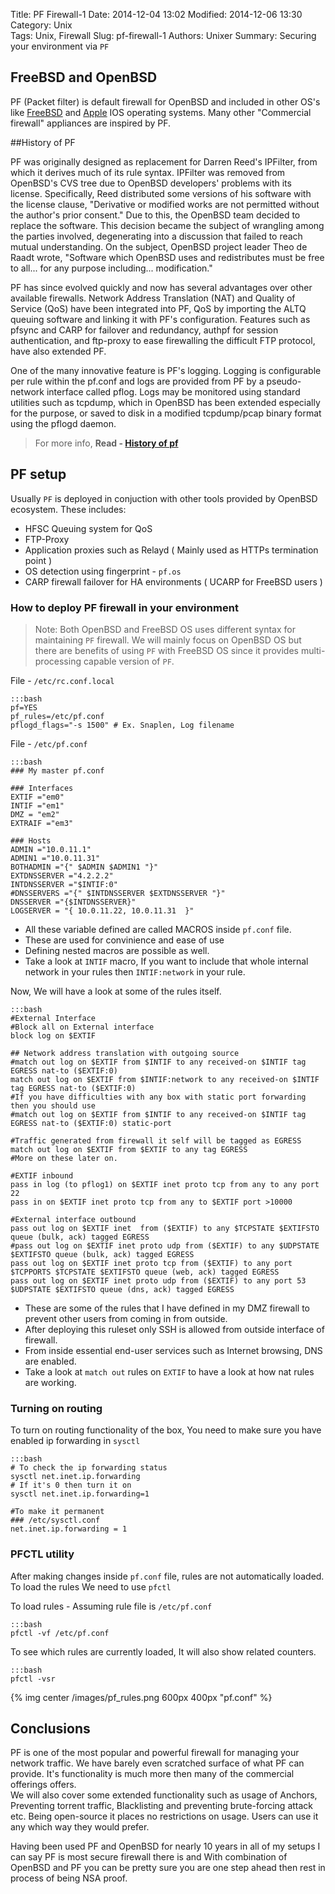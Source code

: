 Title: PF Firewall-1
Date: 2014-12-04 13:02
Modified: 2014-12-06 13:30
Category: Unix    
Tags: Unix, Firewall
Slug: pf-firewall-1 
Authors: Unixer
Summary: Securing your environment via `PF`

## FreeBSD and OpenBSD 
PF (Packet filter) is default firewall for OpenBSD and included in other OS's like [FreeBSD](http://www.freebsd.org) and [Apple](http://www.apple.com "Apple") IOS operating systems. Many other "Commercial firewall" appliances are inspired by PF.

##History of PF

PF was originally designed as replacement for Darren Reed's IPFilter, from which it derives much of its rule syntax. IPFilter was removed from OpenBSD's CVS tree due to OpenBSD developers' problems with its license. Specifically, Reed distributed some versions of his software with the license clause, "Derivative or modified works are not permitted without the author's prior consent." Due to this, the OpenBSD team decided to replace the software. This decision became the subject of wrangling among the parties involved, degenerating into a discussion that failed to reach mutual understanding. On the subject, OpenBSD project leader Theo de Raadt wrote, "Software which OpenBSD uses and redistributes must be free to all... for any purpose including... modification."

PF has since evolved quickly and now has several advantages over other available firewalls. Network Address Translation (NAT) and Quality of Service (QoS) have been integrated into PF, QoS by importing the ALTQ queuing software and linking it with PF's configuration. Features such as pfsync and CARP for failover and redundancy, authpf for session authentication, and ftp-proxy to ease firewalling the difficult FTP protocol, have also extended PF.

One of the many innovative feature is PF's logging. Logging is configurable per rule within the pf.conf and logs are provided from PF by a pseudo-network interface called pflog. Logs may be monitored using standard utilities such as tcpdump, which in OpenBSD has been extended especially for the purpose, or saved to disk in a modified tcpdump/pcap binary format using the pflogd daemon.

> For more info, **Read  - [History of pf](http://en.wikipedia.org/wiki/PF_%28firewall%29)**

## PF setup
Usually `PF` is deployed  in conjuction with other tools provided by OpenBSD ecosystem.
These includes:
* HFSC Queuing system for QoS
* FTP-Proxy
* Application proxies such as Relayd ( Mainly used as HTTPs termination point )
* OS detection using fingerprint - `pf.os`
* CARP firewall failover for HA environments ( UCARP for FreeBSD users )

### How to deploy PF firewall in your environment

> Note: Both OpenBSD and FreeBSD OS uses different syntax for maintaining `PF` firewall.
> We will mainly focus on OpenBSD OS but there are benefits of using `PF` with FreeBSD OS since it provides multi-processing capable version of `PF`.

<!--{% include_code pf.conf [lang:sh] [pf.conf] %}-->

File - `/etc/rc.conf.local`

    :::bash
    pf=YES
    pf_rules=/etc/pf.conf
    pflogd_flags="-s 1500" # Ex. Snaplen, Log filename 

File - `/etc/pf.conf`

    :::bash
    ### My master pf.conf

    ### Interfaces
    EXTIF ="em0"
    INTIF ="em1"
    DMZ = "em2"
    EXTRAIF ="em3"

    ### Hosts
	ADMIN ="10.0.11.1"
    ADMIN1 ="10.0.11.31"
    BOTHADMIN ="{" $ADMIN $ADMIN1 "}"
    EXTDNSSERVER ="4.2.2.2"
    INTDNSSERVER ="$INTIF:0"
    #DNSSERVERS ="{" $INTDNSSERVER $EXTDNSSERVER "}"
    DNSSERVER ="{$INTDNSSERVER}"
    LOGSERVER = "{ 10.0.11.22, 10.0.11.31  }"

* All these variable defined are called MACROS inside `pf.conf` file.
* These are used for convinience and ease of use
* Defining nested macros are possible as well.
* Take a look at `INTIF` macro, If you want to include that whole internal network in your rules then `INTIF:network` in your rule.

Now, We will have a look at some of the rules itself.

    :::bash
    #External Interface
    #Block all on External interface
    block log on $EXTIF

    ## Network address translation with outgoing source 
    #match out log on $EXTIF from $INTIF to any received-on $INTIF tag EGRESS nat-to ($EXTIF:0) 
    match out log on $EXTIF from $INTIF:network to any received-on $INTIF tag EGRESS nat-to ($EXTIF:0)
    #If you have difficulties with any box with static port forwarding then you should use
    #match out log on $EXTIF from $INTIF to any received-on $INTIF tag EGRESS nat-to ($EXTIF:0) static-port

    #Traffic generated from firewall it self will be tagged as EGRESS
    match out log on $EXTIF from $EXTIF to any tag EGRESS
    #More on these later on.

    #EXTIF inbound
    pass in log (to pflog1) on $EXTIF inet proto tcp from any to any port 22 
    pass in on $EXTIF inet proto tcp from any to $EXTIF port >10000

    #External interface outbound
    pass out log on $EXTIF inet  from ($EXTIF) to any $TCPSTATE $EXTIFSTO queue (bulk, ack) tagged EGRESS
    #pass out log on $EXTIF inet proto udp from ($EXTIF) to any $UDPSTATE $EXTIFSTO queue (bulk, ack) tagged EGRESS
    pass out log on $EXTIF inet proto tcp from ($EXTIF) to any port $TCPPORTS $TCPSTATE $EXTIFSTO queue (web, ack) tagged EGRESS
    pass out log on $EXTIF inet proto udp from ($EXTIF) to any port 53 $UDPSTATE $EXTIFSTO queue (dns, ack) tagged EGRESS

* These are some of the rules that I have defined in my DMZ firewall to prevent other users from coming in from outside.
* After deploying this ruleset only SSH is allowed from outside interface of firewall. 
* From inside essential end-user services such as Internet browsing, DNS are enabled. 
* Take a look at `match out` rules on `EXTIF` to have a look at how nat rules are working. 

### Turning on routing
To turn on routing functionality of the box, You need to make sure you have enabled ip forwarding in `sysctl`

    :::bash
    # To check the ip forwarding status
    sysctl net.inet.ip.forwarding
    # If it's 0 then turn it on
    sysctl net.inet.ip.forwarding=1

    #To make it permanent 
    ### /etc/sysctl.conf
    net.inet.ip.forwarding = 1

### PFCTL utility
After making changes inside `pf.conf` file, rules are not automatically loaded. To load the rules We need to use `pfctl`

To load rules - Assuming rule file is `/etc/pf.conf`

    :::bash
    pfctl -vf /etc/pf.conf

To see which rules are currently loaded, It will also show related counters. 

    :::bash
    pfctl -vsr 

{% img center /images/pf_rules.png 600px 400px "pf.conf" %}


## Conclusions
PF is one of the most popular and powerful firewall for managing your network traffic. We have barely even scratched surface of what PF can provide. It's functionality is much more then many of the commercial offerings offers.  
We will also cover some extended functionality such as usage of Anchors, Preventing torrent traffic, Blacklisting and preventing brute-forcing attack etc.
Being open-source it places no restrictions on usage. Users can use it any which way they would prefer.  

Having been used PF and OpenBSD for nearly 10 years in all of my setups I can say PF is most secure firewall there is and With combination of OpenBSD and PF you can be pretty sure you are one step ahead then rest  in process of being NSA proof.


